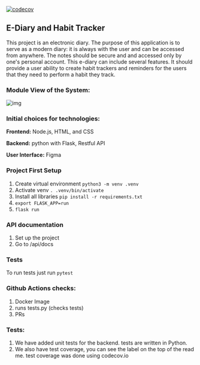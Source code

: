 [![codecov](https://codecov.io/gh/CeeVarouqa/E-Diary_MAP/branch/main/graph/badge.svg?token=X973M7CA6F)](https://codecov.io/gh/CeeVarouqa/E-Diary_MAP)
## E-Diary and Habit Tracker

This project is an electronic diary. The purpose of this application is to serve as a modern diary: it is always with the user and can be accessed from anywhere. The notes should be secure and and accessed only by one's personal account. This e-diary can include several features. It should provide a user ability to create habit trackers and reminders for the users that they need to perform a habit they track. 



### **Module View of the System:**

![img](https://lh6.googleusercontent.com/24hb656SYiz_R0R8xgfOOevALxCZh8O0IAXEinwvb16VIf7KJSy2s3PbIX0nXgtuNhFHKrFMdad5QvFEDe99RVEugtoIiondGTwGLNPW8dCVbtfoR9DL3d-3Ksc-gfd0KlJvI42X)



### **Initial choices for technologies:**

**Frontend:** Node.js, HTML, and CSS

**Backend:** python with Flask, Restful API

**User Interface:** Figma



### Project First Setup
1. Create virtual environment
`python3 -m venv .venv`
2. Activate venv
`. .venv/bin/activate`
3. Install all libraries
`pip install -r requirements.txt`
4. `export FLASK_APP=run`
5. `flask run`


### API documentation
1. Set up the project
2. Go to /api/docs

### Tests
To run tests just run `pytest`

### Github Actions checks:
1. Docker Image 
2. runs tests.py (checks tests)
3. PRs

### Tests:
1. We have added unit tests for the backend. tests are written in Python.
2. We also have test coverage, you can see the label on the top of the read me. test coverage was done using codecov.io

